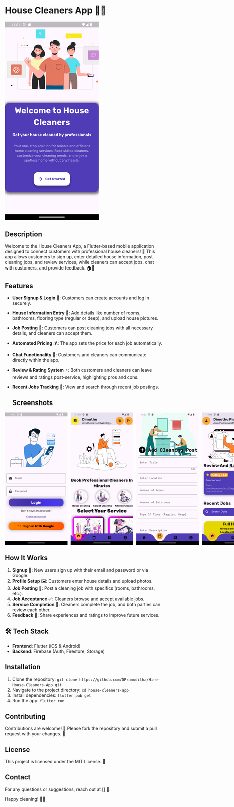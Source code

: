 # House Cleaners App 📱✨

<img src="screenshots/Screenshot_1746336695.png?text=Welcome+to+House+Cleaners" width="300" alt="Welcome Screen">

## Description
Welcome to the House Cleaners App, a Flutter-based mobile application designed to connect customers with professional house cleaners! 🌟 This app allows customers to sign up, enter detailed house information, post cleaning jobs, and review services, while cleaners can accept jobs, chat with customers, and provide feedback. 🏠💼

## Features
- **User Signup & Login** 🔐: Customers can create accounts and log in securely.
- **House Information Entry** 📝: Add details like number of rooms, bathrooms, flooring type (regular or deep), and upload house pictures.
- **Job Posting** 📢: Customers can post cleaning jobs with all necessary details, and cleaners can accept them.
- **Automated Pricing** 💰: The app sets the price for each job automatically.
- **Chat Functionality** 💬: Customers and cleaners can communicate directly within the app.
- **Review & Rating System** ⭐: Both customers and cleaners can leave reviews and ratings post-service, highlighting pros and cons.
- **Recent Jobs Tracking** 📅: View and search through recent job postings.

  ## Screenshots

<div style="display: flex; gap: 10px;">
  <img src="screenshots/Screenshot_1746336635.png?text=Login+Screen" width="200" alt="Login Screen">
  <img src="screenshots/Screenshot_1746336791.png?text=Job+Posting" width="200" alt="Job Posting">
  <img src="screenshots/Screenshot_1746336816.png?text=Review+Screen" width="200" alt="Review Screen">
  <img src="screenshots/Screenshot_1746336944.png?text=Review+Screen" width="200" alt="Review Screen">
</div>

## How It Works
1. **Signup** 🚪: New users sign up with their email and password or via Google.
2. **Profile Setup** 🖼️: Customers enter house details and upload photos.
3. **Job Posting** 🏡: Post a cleaning job with specifics (rooms, bathrooms, etc.).
4. **Job Acceptance** ✅: Cleaners browse and accept available jobs.
5. **Service Completion** 🧹: Cleaners complete the job, and both parties can review each other.
6. **Feedback** 📝: Share experiences and ratings to improve future services.

## 🛠️ **Tech Stack**  
- **Frontend**: Flutter (iOS & Android)  
- **Backend**: Firebase (Auth, Firestore, Storage)

## Installation
1. Clone the repository: `git clone https://github.com/DPramuditha/Hire-House-Cleaners-App.git`
2. Navigate to the project directory: `cd house-cleaners-app`
3. Install dependencies: `flutter pub get`
4. Run the app: `flutter run`

## Contributing
Contributions are welcome! 🎉 Please fork the repository and submit a pull request with your changes. 🙌

## License
This project is licensed under the MIT License. 📜

## Contact
For any questions or suggestions, reach out at [] 📧.

Happy cleaning! 🧼😊
